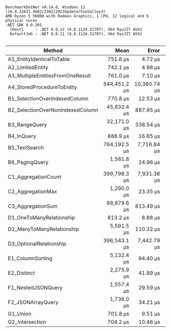 ```

BenchmarkDotNet v0.14.0, Windows 11 (10.0.22631.4602/23H2/2023Update/SunValley3)
AMD Ryzen 5 5600H with Radeon Graphics, 1 CPU, 12 logical and 6 physical cores
.NET SDK 9.0.101
  [Host]     : .NET 8.0.11 (8.0.1124.51707), X64 RyuJIT AVX2
  DefaultJob : .NET 8.0.11 (8.0.1124.51707), X64 RyuJIT AVX2


```
| Method                           | Mean         | Error        | StdDev       | Gen0      | Exceptions | Gen1      | Gen2      | Allocated   |
|--------------------------------- |-------------:|-------------:|-------------:|----------:|-----------:|----------:|----------:|------------:|
| A1_EntityIdenticalToTable        |     751.6 μs |      4.72 μs |      3.94 μs |    0.9766 |          - |         - |         - |     8.77 KB |
| A2_LimitedEntity                 |     742.1 μs |      4.98 μs |      4.41 μs |    0.9766 |          - |    0.9766 |         - |     7.99 KB |
| A3_MultipleEntitiesFromOneResult |     761.0 μs |      7.10 μs |      5.54 μs |    0.9766 |          - |         - |         - |    10.38 KB |
| A4_StoredProcedureToEntity       | 544,451.2 μs | 10,380.74 μs | 10,195.28 μs | 1000.0000 |          - | 1000.0000 |         - | 17007.14 KB |
| B1_SelectionOverIndexedColumn    |     770.8 μs |     12.53 μs |     11.72 μs |    0.9766 |          - |         - |         - |     9.79 KB |
| B2_SelectionOverNonIndexedColumn |  45,632.4 μs |    887.95 μs |    986.95 μs |  454.5455 |          - |  454.5455 |   90.9091 |   3410.5 KB |
| B3_RangeQuery                    |  32,171.0 μs |    338.54 μs |    300.11 μs |         - |          - |         - |         - |   480.37 KB |
| B4_InQuery                       |     888.9 μs |     16.65 μs |     17.10 μs |    1.9531 |          - |         - |         - |    16.64 KB |
| B5_TextSearch                    | 764,192.5 μs |  7,716.84 μs |  7,218.34 μs |         - |          - |         - |         - |   599.41 KB |
| B6_PagingQuery                   |   1,581.8 μs |     24.96 μs |     24.51 μs |    1.9531 |          - |         - |         - |    18.25 KB |
| C1_AggregationCount              | 399,798.3 μs |  7,931.36 μs | 19,155.12 μs | 8000.0000 |          - | 8000.0000 | 2000.0000 |  59987.7 KB |
| C2_AggregationMax                |   1,290.0 μs |     23.35 μs |     20.70 μs |         - |          - |         - |         - |     1.77 KB |
| C3_AggregationSum                |  88,679.6 μs |    813.49 μs |    679.30 μs |         - |          - |         - |         - |     1.35 KB |
| D1_OneToManyRelationship         |     813.2 μs |      8.88 μs |      7.87 μs |    1.9531 |          - |    1.9531 |         - |    20.23 KB |
| D2_ManyToManyRelationship        |   5,591.5 μs |    110.32 μs |    139.52 μs |   85.9375 |     1.0000 |   46.8750 |         - |   758.12 KB |
| D3_OptionalRelationship          | 396,543.1 μs |  7,442.79 μs |  8,272.64 μs | 2000.0000 |          - | 2000.0000 |         - | 20945.39 KB |
| E1_ColumnSorting                 |   5,132.4 μs |     94.40 μs |    104.93 μs |   15.6250 |          - |         - |         - |   162.62 KB |
| E2_Distinct                      |   2,275.9 μs |     41.89 μs |     37.13 μs |         - |          - |         - |         - |     1.66 KB |
| F1_NestedJSONQuery               |   1,557.4 μs |     29.59 μs |     24.71 μs |    5.8594 |          - |         - |         - |    52.21 KB |
| F2_JSONArrayQuery                |   1,736.0 μs |     34.21 μs |     55.25 μs |         - |          - |         - |         - |    14.87 KB |
| G1_Union                         |     701.8 μs |      9.51 μs |      8.43 μs |         - |          - |         - |         - |      1.4 KB |
| G2_Intersection                  |     704.2 μs |     10.46 μs |      9.27 μs |         - |          - |         - |         - |      1.3 KB |
